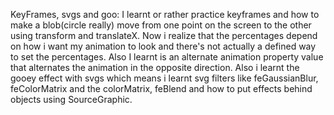KeyFrames, svgs and goo:
I learnt or rather practice keyframes and how to make a blob(circle really) 
move from one point on the screen to the other using transform and translateX.
Now i realize that the percentages depend on how i want my animation to look
and there's not actually a defined way to set the percentages. Also I learnt
is an alternate animation property value that alternates the animation in the
opposite direction. Also i learnt the gooey effect with svgs which means i learnt
svg filters like feGaussianBlur, feColorMatrix and the colorMatrix, feBlend and
how to put effects behind objects using SourceGraphic.


